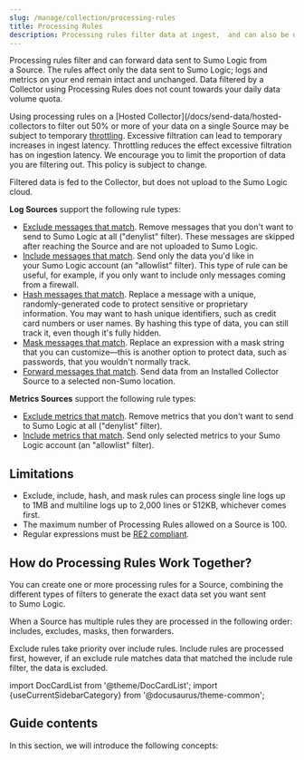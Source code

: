 ```yaml
---
slug: /manage/collection/processing-rules
title: Processing Rules
description: Processing rules filter data at ingest,  and can also be used to forward data.
---
```



Processing rules filter and can forward data sent to Sumo Logic from a Source. The rules affect only the data sent to Sumo Logic; logs and metrics on your end remain intact and unchanged. Data filtered by a Collector using Processing Rules does not count towards your daily data volume quota.

Using processing rules on a [Hosted Collector](/docs/send-data/hosted-collectors to filter out 50% or more of your data on a single Source may be subject to temporary [throttling](../../ingestion-and-volume/log-ingestion.md). Excessive filtration can lead to temporary increases in ingest latency. Throttling reduces the effect excessive filtration has on ingestion latency. We encourage you to limit the proportion of data you are filtering out. This policy is subject to change.

Filtered data is fed to the Collector, but does not upload to the Sumo Logic cloud.

**Log Sources** support the following rule types:

* [Exclude messages that match](include-and-exclude-rules.md). Remove messages that you don't want to send to Sumo Logic at all ("denylist" filter). These messages are skipped after reaching the Source and are not uploaded to Sumo Logic.
* [Include messages that match](include-and-exclude-rules.md). Send only the data you'd like in your Sumo Logic account (an "allowlist" filter). This type of rule can be useful, for example, if you only want to include only messages coming from a firewall.
* [Hash messages that match](hash-rules.md). Replace a message with a unique, randomly-generated code to protect sensitive or proprietary information. You may want to hash unique identifiers, such as credit card numbers or user names. By hashing this type of data, you can still track it, even though it's fully hidden.
* [Mask messages that match](mask-rules.md). Replace an expression with a mask string that you can customize—this is another option to protect data, such as passwords, that you wouldn't normally track.
* [Forward messages that match](data-forwarding-rules.md). Send data from an Installed Collector Source to a selected non-Sumo location.

**Metrics Sources** support the following rule types:

* [Exclude metrics that match](metrics-include-and-exclude-rules.md). Remove metrics that you don't want to send to Sumo Logic at all ("denylist" filter).
* [Include metrics that match](metrics-include-and-exclude-rules.md). Send only selected metrics to your Sumo Logic account (an "allowlist" filter). 

## Limitations

* Exclude, include, hash, and mask rules can process single line logs up to 1MB and multiline logs up to 2,000 lines or 512KB, whichever comes first.
* The maximum number of Processing Rules allowed on a Source is 100.
* Regular expressions must be [RE2 compliant](https://github.com/google/re2/wiki/Syntax).

## How do Processing Rules Work Together?

You can create one or more processing rules for a Source, combining the different types of filters to generate the exact data set you want sent to Sumo Logic.  

When a Source has multiple rules they are processed in the following order: includes, excludes, masks, then forwarders.   

Exclude rules take priority over include rules. Include rules are processed first, however, if an exclude rule matches data that matched the include rule filter, the data is excluded.

import DocCardList from '@theme/DocCardList';
import {useCurrentSidebarCategory} from '@docusaurus/theme-common';

## Guide contents

In this section, we will introduce the following concepts:

<DocCardList items={useCurrentSidebarCategory().items}/>
